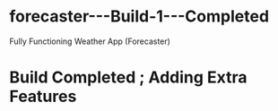 # forecaster---Build-1---Completed
Fully Functioning Weather App (Forecaster)

<H1> Build Completed ; Adding Extra Features <H1>

